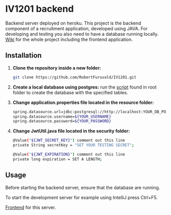 # IV1201 backend
Backend server deployed on heroku.
This project is the backend component of a recruitment application, developed using JAVA. For developing and testing you also need to have a database running locally.
[Wiki](https://github.com/RobertFuruvald/IV1201_frontend/wiki) for the whole project including the frontend application.
## Installation

1. **Clone the repository inside a new folder:**
    ```bash
    git clone https://github.com/RobertFuruvald/IV1201.git
    ```

2. **Create a  local database using postgres:**
   run the [script](https://github.com/RobertFuruvald/IV1201/blob/main/database.sql) found in root folder to create the database with the specified tables.

3. **Change application.properties file located in the resource folder:**
    ```bash
    spring.datasource.url=jdbc:postgresql://http://localhost:YOUR_DB_PORT/YOUR_DB_NAME
    spring.datasource.username=${YOUR_USERNAME}
    spring.datasource.password=${YOUR_PASSWORD}
    ```
4. **Change JwtUtil.java file located in the security folder:**
    ```bash
    @Value("${JWT_SECRET_KEY}") comment out this line
    private String secretKey = "SET YOUR TESTING SECRET";

    @Value("${JWT_EXPIRATION}") comment out this line
    private long expiration = SET A LENGTH;
    ```

## Usage

Before starting the backend server, ensure that the database are running.

To start the development server for example using IntelliJ press Ctrl+F5.

[Frontend](https://github.com/RobertFuruvald/IV1201_frontend) for this server. 
